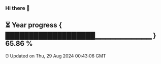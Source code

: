 ### Hi there 👋
⏳ Year progress { ███████████████████▁▁▁▁▁▁▁▁▁▁▁ } 65.86 %
---
⏰ Updated on Thu, 29 Aug 2024 00:43:06 GMT

